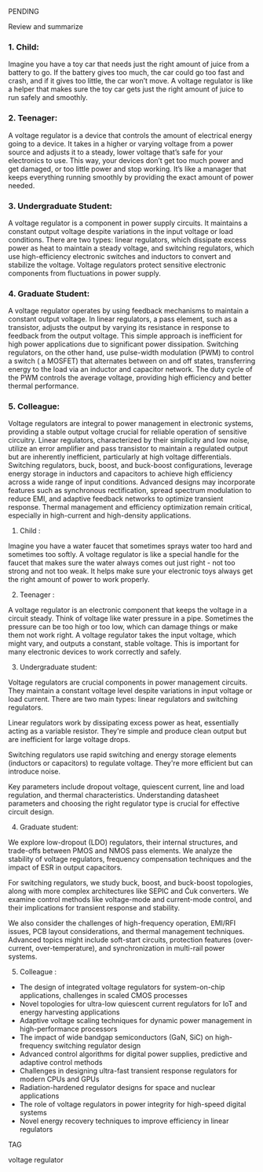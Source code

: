 PENDING

Review and summarize

### 1. Child:

Imagine you have a toy car that needs just the right amount of juice from a battery to go. If the battery gives too much, the car could go too fast and crash, and if it gives too little, the car won’t move. A voltage regulator is like a helper that makes sure the toy car gets just the right amount of juice to run safely and smoothly.

### 2. Teenager:

A voltage regulator is a device that controls the amount of electrical energy going to a device. It takes in a higher or varying voltage from a power source and adjusts it to a steady, lower voltage that’s safe for your electronics to use. This way, your devices don’t get too much power and get damaged, or too little power and stop working. It’s like a manager that keeps everything running smoothly by providing the exact amount of power needed.

### 3. Undergraduate Student:

A voltage regulator is a component in power supply circuits. It maintains a constant output voltage despite variations in the input voltage or load conditions. There are two types: linear regulators, which dissipate excess power as heat to maintain a steady voltage, and switching regulators, which use high-efficiency electronic switches and inductors to convert and stabilize the voltage. Voltage regulators protect sensitive electronic components from fluctuations in power supply.

### 4. Graduate Student:

A voltage regulator operates by using feedback mechanisms to maintain a constant output voltage. In linear regulators, a pass element, such as a transistor, adjusts the output by varying its resistance in response to feedback from the output voltage. This simple approach is inefficient for high power applications due to significant power dissipation. Switching regulators, on the other hand, use pulse-width modulation (PWM) to control a switch ( a MOSFET) that alternates between on and off states, transferring energy to the load via an inductor and capacitor network. The duty cycle of the PWM controls the average voltage, providing high efficiency and better thermal performance.

### 5. Colleague:

Voltage regulators are integral to power management in electronic systems, providing a stable output voltage crucial for reliable operation of sensitive circuitry. Linear regulators, characterized by their simplicity and low noise, utilize an error amplifier and pass transistor to maintain a regulated output but are inherently inefficient, particularly at high voltage differentials. Switching regulators, buck, boost, and buck-boost configurations, leverage energy storage in inductors and capacitors to achieve high efficiency across a wide range of input conditions. Advanced designs may incorporate features such as synchronous rectification, spread spectrum modulation to reduce EMI, and adaptive feedback networks to optimize transient response. Thermal management and efficiency optimization remain critical, especially in high-current and high-density applications.

1. Child :

Imagine you have a water faucet that sometimes sprays water too hard and sometimes too softly. A voltage regulator is like a special handle for the faucet that makes sure the water always comes out just right - not too strong and not too weak. It helps make sure your electronic toys always get the right amount of power to work properly.

2. Teenager :

A voltage regulator is an electronic component that keeps the voltage in a circuit steady. Think of voltage like water pressure in a pipe. Sometimes the pressure can be too high or too low, which can damage things or make them not work right. A voltage regulator takes the input voltage, which might vary, and outputs a constant, stable voltage. This is important for many electronic devices to work correctly and safely.

3. Undergraduate student:

Voltage regulators are crucial components in power management circuits. They maintain a constant voltage level despite variations in input voltage or load current. There are two main types: linear regulators and switching regulators.

Linear regulators work by dissipating excess power as heat, essentially acting as a variable resistor. They're simple and produce clean output but are inefficient for large voltage drops.

Switching regulators use rapid switching and energy storage elements (inductors or capacitors) to regulate voltage. They're more efficient but can introduce noise.

Key parameters include dropout voltage, quiescent current, line and load regulation, and thermal characteristics. Understanding datasheet parameters and choosing the right regulator type is crucial for effective circuit design.

4. Graduate student:

We explore low-dropout (LDO) regulators, their internal structures, and trade-offs between PMOS and NMOS pass elements. We analyze the stability of voltage regulators,  frequency compensation techniques and the impact of ESR in output capacitors.

For switching regulators, we study buck, boost, and buck-boost topologies, along with more complex architectures like SEPIC and Ćuk converters. We examine control methods like voltage-mode and current-mode control, and their implications for transient response and stability.

We also consider the challenges of high-frequency operation,  EMI/RFI issues, PCB layout considerations, and thermal management techniques. Advanced topics might include soft-start circuits, protection features (over-current, over-temperature), and synchronization in multi-rail power systems.

5. Colleague :

- The design of integrated voltage regulators for system-on-chip applications,  challenges in scaled CMOS processes
- Novel topologies for ultra-low quiescent current regulators for IoT and energy harvesting applications
- Adaptive voltage scaling techniques for dynamic power management in high-performance processors
- The impact of wide bandgap semiconductors (GaN, SiC) on high-frequency switching regulator design
- Advanced control algorithms for digital power supplies,  predictive and adaptive control methods
- Challenges in designing ultra-fast transient response regulators for modern CPUs and GPUs
- Radiation-hardened regulator designs for space and nuclear applications
- The role of voltage regulators in power integrity for high-speed digital systems
- Novel energy recovery techniques to improve efficiency in linear regulators

TAG

voltage regulator

